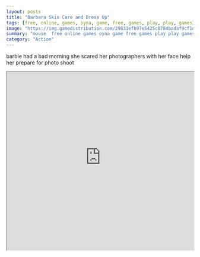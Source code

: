 ```yaml
---
layout: posts
title: "Barbara Skin Care and Dress Up"
tags: [free, online, games, oyna, game, free, games, play, play, games]
image: "https://img.gamedistribution.com/29831efb97e5425c8784badaf9cf1ee7.jpg"
summary: "mouse  free online games oyna game free games play play games"
category: "Action"
---
```


barbie had a bad morning she scared her photographers with her face help her prepare for photo shoot

<iframe width="100%" height="480px;" src="https://html5.gamedistribution.com/29831efb97e5425c8784badaf9cf1ee7/"></iframe>